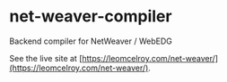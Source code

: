 # net-weaver-compiler
Backend compiler for NetWeaver / WebEDG

See the live site at [https://leomcelroy.com/net-weaver/](https://leomcelroy.com/net-weaver/).
